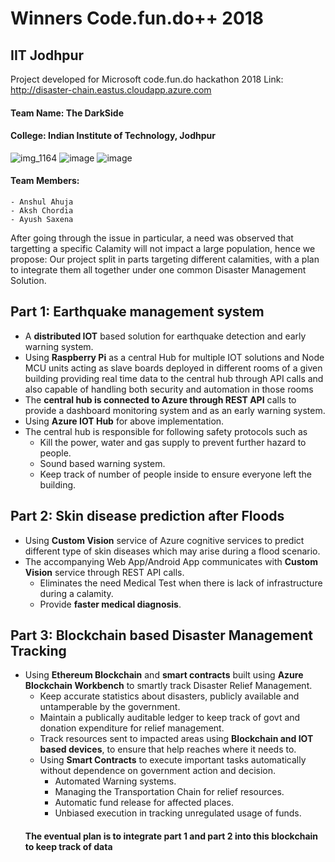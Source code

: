 # Winners Code.fun.do++ 2018
## IIT Jodhpur
Project developed for Microsoft code.fun.do hackathon 2018
Link: http://disaster-chain.eastus.cloudapp.azure.com
#### Team Name: The DarkSide

#### College: Indian Institute of Technology, Jodhpur 
![img_1164](https://user-images.githubusercontent.com/36476228/49571558-a9c0e300-f95f-11e8-962c-947171c0bd65.JPG)
![image](https://user-images.githubusercontent.com/36476228/49571626-d674fa80-f95f-11e8-806a-f53a5767edc1.png)
![image](https://user-images.githubusercontent.com/36476228/49571648-e68cda00-f95f-11e8-92f2-bb9260bc7d33.png)

#### Team Members: 
    - Anshul Ahuja
    - Aksh Chordia
    - Ayush Saxena

 After going through the issue in particular, a need was observed that targetting a specific Calamity will not impact a large  population, hence we propose: Our project split in parts targeting different calamities, with a plan to integrate them all together under one common Disaster Management Solution.

## Part 1: Earthquake management system

- A **distributed IOT** based solution for earthquake detection and early warning system.
- Using **Raspberry Pi** as a central Hub for multiple IOT solutions and Node MCU units acting as slave boards deployed in different rooms of a given building providing real time data to the central hub through API calls and also capable of handling both security and automation in those rooms
- The **central hub is connected to Azure through REST API** calls to provide a dashboard monitoring system and as an early warning system.
- Using **Azure IOT Hub** for above implementation.
- The central hub is responsible for following safety protocols such as
    - Kill the power, water and gas supply to prevent further hazard to people.  
    - Sound based warning system.
    - Keep track of number of people inside to ensure everyone left the building.
   
## Part 2: Skin disease prediction after Floods

- Using **Custom Vision** service of Azure cognitive services to predict different type of skin diseases which may arise during a flood scenario.
- The accompanying Web App/Android App communicates with **Custom Vision** service through REST API calls.
    - Eliminates the need Medical Test when there is lack of infrastructure during a calamity.
    - Provide **faster medical diagnosis**.

## Part 3: Blockchain based Disaster Management Tracking 

- Using **Ethereum Blockchain** and **smart contracts** built using **Azure Blockchain Workbench** to smartly track Disaster Relief Management. 
    - Keep accurate statistics about disasters, publicly available and untamperable by the government.
    - Maintain a publically auditable ledger to keep track of govt and donation expenditure for relief management.
    - Track resources sent to impacted areas using **Blockchain and IOT based devices**, to ensure that help reaches where it needs to.
    - Using **Smart Contracts** to execute important tasks automatically without dependence on government action and decision.       
        - Automated Warning systems.
        - Managing the Transportation Chain for relief resources.
        - Automatic fund release for affected places.      
        - Unbiased execution in tracking unregulated usage of funds.
    #### The eventual plan is to integrate part 1 and part 2 into this blockchain to keep track of data
                
